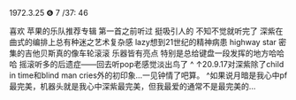 1972.3.25 ❻  7 /37: 46 

喜欢 苹果的乐队推荐专辑 第一首之前听过 挺吸引人的 不知不觉就听完了 深紫在曲式的编排上总有种迷之艺术复杂感 lazy想到21世纪的精神病患 highway star 密集的吉他贝斯真的像车轮滚滚 乐器皆有亮点 特别是总给键盘一段发挥的地方哈哈哈 摇滚听多的后遗症——回去听pop老感觉淡出鸟了 ^ ↑20.9.17对深紫除了child in time和blind man cries外的初印象…一见钟情了吧算。 ^如果说月暗是我心中pf最完美，机器头就是我心中深紫最完美，但我最爱的通常不是最完美的…